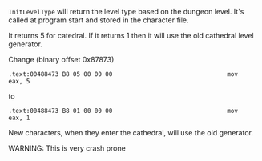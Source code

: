 `InitLevelType` will return the level type based on the dungeon level. It's called at program start and stored in the character file.

It returns 5 for catedral. If it returns 1 then it will use the old cathedral level generator.

Change (binary offset 0x87873)

```
.text:00488473 B8 05 00 00 00                                mov     eax, 5
```

to

```
.text:00488473 B8 01 00 00 00                                mov     eax, 1
```

New characters, when they enter the cathedral, will use the old generator.

WARNING: This is very crash prone
